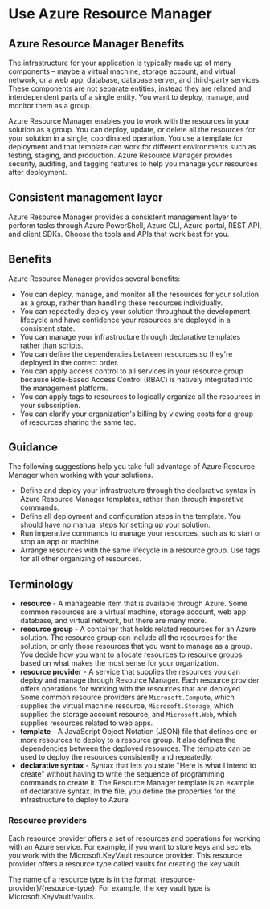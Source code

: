 # Use Azure Resource Manager

## Azure Resource Manager Benefits

The infrastructure for your application is typically made up of many components – maybe a virtual machine, storage account, and virtual network, or a web app, database, database server, and third-party services. These components are not separate entities, instead they are related and interdependent parts of a single entity. You want to deploy, manage, and monitor them as a group.

Azure Resource Manager enables you to work with the resources in your solution as a group. You can deploy, update, or delete all the resources for your solution in a single, coordinated operation. You use a template for deployment and that template can work for different environments such as testing, staging, and production. Azure Resource Manager provides security, auditing, and tagging features to help you manage your resources after deployment.

## Consistent management layer

Azure Resource Manager provides a consistent management layer to perform tasks through Azure PowerShell, Azure CLI, Azure portal, REST API, and client SDKs. Choose the tools and APIs that work best for you.

## Benefits

Azure Resource Manager provides several benefits:

* You can deploy, manage, and monitor all the resources for your solution as a group, rather than handling these resources individually.
* You can repeatedly deploy your solution throughout the development lifecycle and have confidence your resources are deployed in a consistent state.
* You can manage your infrastructure through declarative templates rather than scripts.
* You can define the dependencies between resources so they're deployed in the correct order.
* You can apply access control to all services in your resource group because Role-Based Access Control (RBAC) is natively integrated into the management platform.
* You can apply tags to resources to logically organize all the resources in your subscription.
* You can clarify your organization's billing by viewing costs for a group of resources sharing the same tag.

## Guidance

The following suggestions help you take full advantage of Azure Resource Manager when working with your solutions.

* Define and deploy your infrastructure through the declarative syntax in Azure Resource Manager templates, rather than through imperative commands.
* Define all deployment and configuration steps in the template. You should have no manual steps for setting up your solution.
* Run imperative commands to manage your resources, such as to start or stop an app or machine.
* Arrange resources with the same lifecycle in a resource group. Use tags for all other organizing of resources.

## Terminology

* **resource** - A manageable item that is available through Azure. Some common resources are a virtual machine, storage account, web app, database, and virtual network, but there are many more.
* **resource group** - A container that holds related resources for an Azure solution. The resource group can include all the resources for the solution, or only those resources that you want to manage as a group. You decide how you want to allocate resources to resource groups based on what makes the most sense for your organization.
* **resource provider** - A service that supplies the resources you can deploy and manage through Resource Manager. Each resource provider offers operations for working with the resources that are deployed. Some common resource providers are `Microsoft.Compute`, which supplies the virtual machine resource, `Microsoft.Storage`, which supplies the storage account resource, and `Microsoft.Web`, which supplies resources related to web apps.
* **template** - A JavaScript Object Notation (JSON) file that defines one or more resources to deploy to a resource group. It also defines the dependencies between the deployed resources. The template can be used to deploy the resources consistently and repeatedly.
* **declarative syntax** - Syntax that lets you state "Here is what I intend to create" without having to write the sequence of programming commands to create it. The Resource Manager template is an example of declarative syntax. In the file, you define the properties for the infrastructure to deploy to Azure.

### Resource providers

Each resource provider offers a set of resources and operations for working with an Azure service. For example, if you want to store keys and secrets, you work with the Microsoft.KeyVault resource provider. This resource provider offers a resource type called vaults for creating the key vault.

The name of a resource type is in the format: {resource-provider}/{resource-type}. For example, the key vault type is Microsoft.KeyVault/vaults.
